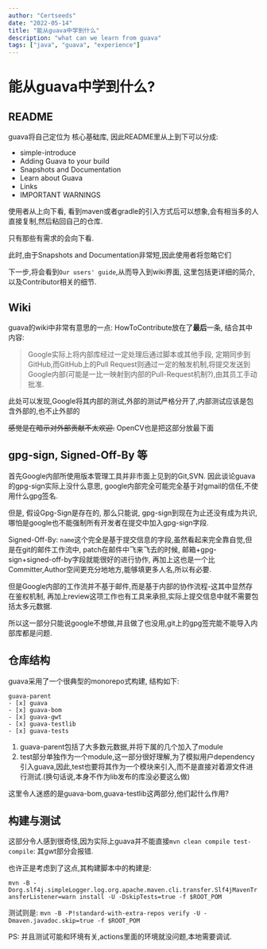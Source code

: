 ```yaml
---
author: "Certseeds"
date: "2022-05-14"
title: "能从guava中学到什么"
description: "what can we learn from guava"
tags: ["java", "guava", "experience"]
---
```



# 能从guava中学到什么?

## README

guava将自己定位为 核心基础库, 因此README里从上到下可以分成:

+ simple-introduce
+ Adding Guava to your build
+ Snapshots and Documentation
+ Learn about Guava
+ Links
+ IMPORTANT WARNINGS

使用者从上向下看, 看到maven或者gradle的引入方式后可以想象,会有相当多的人直接复制,然后粘回自己的仓库.

只有那些有需求的会向下看.

此时,由于Snapshots and Documentation非常短,因此使用者将忽略它们

下一步,将会看到`Our users' guide`,从而导入到wiki界面, 这里包括更详细的简介,以及Contributor相关的细节.

## Wiki

guava的wiki中非常有意思的一点: HowToContribute放在了**最后**一条, 结合其中内容:

> Google实际上将内部库经过一定处理后通过脚本或其他手段, 定期同步到GitHub,而GitHub上的Pull Request则通过一定的触发机制,将提交发送到Google内部(可能是一比一映射到内部的Pull-Request机制?),由其员工手动批准.

此处可以发现,Google将其内部的测试,外部的测试严格分开了,内部测试应该是包含外部的,也不止外部的

~~感觉是在暗示对外部贡献不太欢迎.~~ OpenCV也是把这部分放最下面

## gpg-sign, Signed-Off-By 等

首先Google内部所使用版本管理工具并非市面上见到的Git,SVN. 因此谈论guava的gpg-sign实际上没什么意思, google内部完全可能完全基于对gmail的信任,不使用什么gpg签名.

但是, 假设Gpg-Sign是存在的, 那么只能说, gpg-sign到现在为止还没有成为共识,哪怕是google也不能强制所有开发者在提交中加入gpg-sign字段.

Signed-Off-By: `name`这个完全是基于提交信息的字段,虽然看起来完全靠自觉,但是在git的邮件工作流中, patch在邮件中飞来飞去的时候, 邮箱+gpg-sign+signed-off-by字段就能很好的进行协作, 再加上这也是一个比Committer,Author空间更充分地地方,能够填更多人名,所以有必要.

但是Google内部的工作流并不基于邮件,而是基于内部的协作流程-这其中显然存在鉴权机制, 再加上review这项工作也有工具来承担,实际上提交信息中就不需要包括太多元数据.

所以这一部分只能说google不想做,并且做了也没用,git上的gpg签完能不能导入内部库都是问题.

## 仓库结构

guava采用了一个很典型的monorepo式构建,
结构如下:

``` log
guava-parent
- [x] guava
- [x] guava-bom
- [x] guava-gwt
- [x] guava-testlib
- [x] guava-tests
```

1. guava-parent包括了大多数元数据,并将下属的几个加入了module
2. test部分单独作为一个module,这一部分很好理解,为了模拟用户dependency引入guava,因此,test也要将其作为一个模块来引入,而不是直接对着源文件进行测试.(换句话说,本身不作为lib发布的库没必要这么做)

这里令人迷惑的是guava-bom,guava-testlib这两部分,他们起什么作用?

## 构建与测试

这部分令人感到很奇怪,因为实际上guava并不能直接`mvn clean compile test-compile`: 其gwt部分会报错.

也许正是考虑到了这点,其构建脚本中的构建是:

`mvn -B -Dorg.slf4j.simpleLogger.log.org.apache.maven.cli.transfer.Slf4jMavenTransferListener=warn install -U -DskipTests=true -f $ROOT_POM`

测试则是: `mvn -B -P!standard-with-extra-repos verify -U -Dmaven.javadoc.skip=true -f $ROOT_POM`

PS: 并且测试可能和环境有关,actions里面的环境就没问题,本地需要调试.